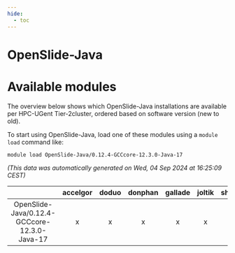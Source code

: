 ```yaml
---
hide:
  - toc
---
```


OpenSlide-Java
==============

# Available modules


The overview below shows which OpenSlide-Java installations are available per HPC-UGent Tier-2cluster, ordered based on software version (new to old).

To start using OpenSlide-Java, load one of these modules using a `module load` command like:

```shell
module load OpenSlide-Java/0.12.4-GCCcore-12.3.0-Java-17
```

*(This data was automatically generated on Wed, 04 Sep 2024 at 16:25:09 CEST)*  

| |accelgor|doduo|donphan|gallade|joltik|shinx|skitty|
| :---: | :---: | :---: | :---: | :---: | :---: | :---: | :---: |
|OpenSlide-Java/0.12.4-GCCcore-12.3.0-Java-17|x|x|x|x|x|-|x|
